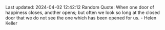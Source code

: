 Last updated: 2024-04-02 12:42:12
Random Quote: When one door of happiness closes, another opens; but often we look so long at the closed door that we do not see the one which has been opened for us. - Helen Keller